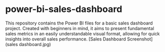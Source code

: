 # power-bi-sales-dashboard
This repository contains the Power BI files for a basic sales dashboard project. Created with beginners in mind, it aims to present fundamental sales metrics in an easily understandable visual format, allowing for quick insights into overall sales performance.
[Sales Dashboard Screenshot] (sales dashboard.jpg)
